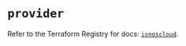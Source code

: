 # `provider`

Refer to the Terraform Registry for docs: [`ionoscloud`](https://registry.terraform.io/providers/ionos-cloud/ionoscloud/6.6.8/docs).
